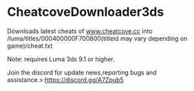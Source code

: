 # CheatcoveDownloader3ds
Downloads latest cheats of www.cheatcove.cc into /luma/titles/000400000F700800(titleid may vary depending on game)/cheat.txt

Note: requires Luma 3ds 9.1 or higher.

Join the discord for update news,reporting bugs and assistance.>:https://discord.gg/A7Zpub5
